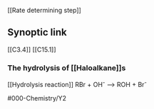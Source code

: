 [[Rate determining step]]

## Synoptic link 
[[C3.4]]
[[C15.1]]

### The hydrolysis of [[Haloalkane]]s
[[Hydrolysis reaction]]
RBr + OH<sup>-</sup> --> ROH + Br<sup>-</sup>

#000-Chemistry/Y2